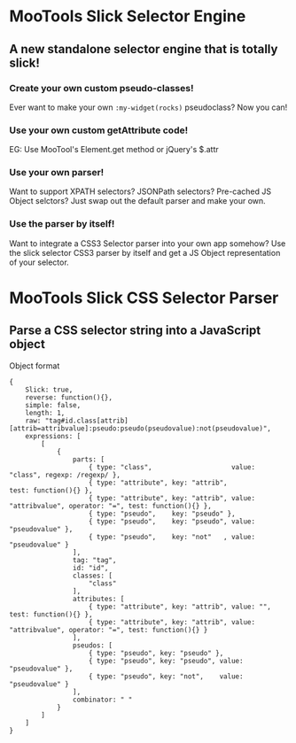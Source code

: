 MooTools Slick Selector Engine
==============================
A new standalone selector engine that is totally slick!
-------------------------------------------------------

### Create your own custom pseudo-classes!
Ever want to make your own `:my-widget(rocks)` pseudoclass? Now you can!

### Use your own custom getAttribute code!
EG: Use MooTool's Element.get method or jQuery's $.attr

### Use your own parser!
Want to support XPATH selectors? JSONPath selectors? Pre-cached JS Object selctors? Just swap out the default parser and make your own.

### Use the parser by itself!
Want to integrate a CSS3 Selector parser into your own app somehow? Use the slick selector CSS3 parser by itself and get a JS Object representation of your selector.



MooTools Slick CSS Selector Parser
==================================
Parse a CSS selector string into a JavaScript object
----------------------------------------------------

Object format

	{
		Slick: true,
		reverse: function(){},
		simple: false,
		length: 1,
		raw: "tag#id.class[attrib][attrib=attribvalue]:pseudo:pseudo(pseudovalue):not(pseudovalue)",
		expressions: [
			[
				{
					parts: [
						{ type: "class",                    value: "class", regexp: /regexp/ },
						{ type: "attribute", key: "attrib",                                      test: function(){} },
						{ type: "attribute", key: "attrib", value: "attribvalue", operator: "=", test: function(){} },
						{ type: "pseudo",    key: "pseudo" },
						{ type: "pseudo",    key: "pseudo", value: "pseudovalue" },
						{ type: "pseudo",    key: "not"   , value: "pseudovalue" }
					],
					tag: "tag",
					id: "id",
					classes: [
						"class"
					],
					attributes: [
						{ type: "attribute", key: "attrib", value: "",                           test: function(){} },
						{ type: "attribute", key: "attrib", value: "attribvalue", operator: "=", test: function(){} }
					],
					pseudos: [
						{ type: "pseudo", key: "pseudo" },
						{ type: "pseudo", key: "pseudo", value: "pseudovalue" },
						{ type: "pseudo", key: "not",    value: "pseudovalue" }
					],
					combinator: " "
				}
			]
		]
	}

